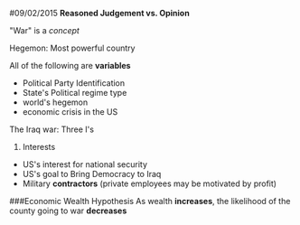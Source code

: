 #09/02/2015
**Reasoned Judgement vs. Opinion**

"War" is a *concept*

Hegemon: Most powerful country

All of the following are **variables**

* Political Party Identification
* State's Political regime type
* world's hegemon
* economic crisis in the US

The Iraq war: Three I's

1. Interests
  * US's interest for national security
  * US's goal to Bring Democracy to Iraq
  * Military **contractors** (private employees may be motivated by profit)

  ###Economic Wealth Hypothesis
    As wealth **increases**, the likelihood of the county going to war **decreases**
